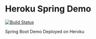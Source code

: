 # Heroku Spring Demo
[![Build Status](https://travis-ci.com/qicaisheng/heroku-spring-demo.svg?branch=master)](https://travis-ci.com/qicaisheng/heroku-spring-demo)

Spring Boot Demo Deployed on Heroku
